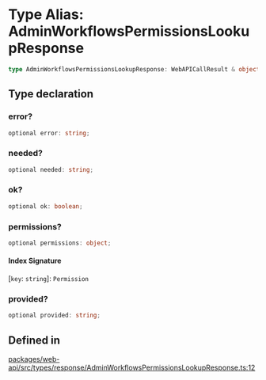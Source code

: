 # Type Alias: AdminWorkflowsPermissionsLookupResponse

```ts
type AdminWorkflowsPermissionsLookupResponse: WebAPICallResult & object;
```

## Type declaration

### error?

```ts
optional error: string;
```

### needed?

```ts
optional needed: string;
```

### ok?

```ts
optional ok: boolean;
```

### permissions?

```ts
optional permissions: object;
```

#### Index Signature

 \[`key`: `string`\]: `Permission`

### provided?

```ts
optional provided: string;
```

## Defined in

[packages/web-api/src/types/response/AdminWorkflowsPermissionsLookupResponse.ts:12](https://github.com/slackapi/node-slack-sdk/blob/c15385ef93ccdde9702f52f7d1f445999203d794/packages/web-api/src/types/response/AdminWorkflowsPermissionsLookupResponse.ts#L12)
